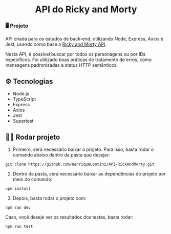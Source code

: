 <h1 align="center">API do Ricky and Morty</h1>

### 🖥️ Projeto

API criada para os estudos de back-end, utilizando Node, Express, Axios e Jest, usando como base a <a href="https://rickandmortyapi.com/documentation/">Ricky and Morty API</a>.

Nesta API, é possível buscar por todos os personagens ou por IDs específicos. Foi utilizado boas práticas de tratamento de erros, como mensagens padronizadas e status HTTP semânticos.

## ⚙️ Tecnologias

- Node.js
- TypeScript
- Express
- Axios
- Jest
- Supertest

## 🏃‍♂️ Rodar projeto

1. Primeiro, será necessário baixar o projeto. Para isso, basta rodar o comando abaixo dentro da pasta que desejar:

```
git clone https://github.com/HenriqueContini/API-RickAndMorty.git
```

2. Dentro da pasta, será necessário baixar as dependências do projeto por meio do comando:

```
npm install
```

3. Depois, basta rodar o projeto com:

```
npm run dev
```

Caso, você deseje ver os resultados dos testes, basta rodar:

```
npm run test
```

